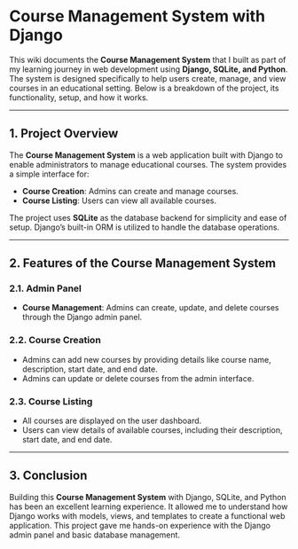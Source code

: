 <!-----



Conversion time: 0.795 seconds.


Using this Markdown file:

1. Paste this output into your source file.
2. See the notes and action items below regarding this conversion run.
3. Check the rendered output (headings, lists, code blocks, tables) for proper
   formatting and use a linkchecker before you publish this page.

Conversion notes:

* Docs to Markdown version 1.0β40
* Wed Jan 29 2025 08:31:38 GMT-0800 (PST)
* Source doc: Untitled document
----->



# **Course Management System with Django**

This wiki documents the **Course Management System** that I built as part of my learning journey in web development using **Django, SQLite, and Python**. The system is designed specifically to help users create, manage, and view courses in an educational setting. Below is a breakdown of the project, its functionality, setup, and how it works.


---


## **1. Project Overview**

The **Course Management System** is a web application built with Django to enable administrators to manage educational courses. The system provides a simple interface for:



* **Course Creation**: Admins can create and manage courses.
* **Course Listing**: Users can view all available courses.

The project uses **SQLite** as the database backend for simplicity and ease of setup. Django’s built-in ORM is utilized to handle the database operations.


---


## **2. Features of the Course Management System**


### **2.1. Admin Panel**



* **Course Management**: Admins can create, update, and delete courses through the Django admin panel.


### **2.2. Course Creation**



* Admins can add new courses by providing details like course name, description, start date, and end date.
* Admins can update or delete courses from the admin interface.


### **2.3. Course Listing**



* All courses are displayed on the user dashboard.
* Users can view details of available courses, including their description, start date, and end date.


---


## **3. Conclusion**

Building this **Course Management System** with Django, SQLite, and Python has been an excellent learning experience. It allowed me to understand how Django works with models, views, and templates to create a functional web application. This project gave me hands-on experience with the Django admin panel and basic database management.
